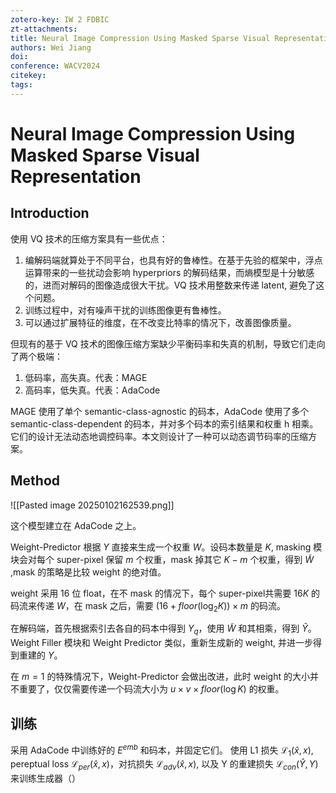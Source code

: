 ```yaml
---
zotero-key: IW 2 FDBIC
zt-attachments: 
title: Neural Image Compression Using Masked Sparse Visual Representation
authors: Wei Jiang
doi: 
conference: WACV2024
citekey: 
tags:
---
```

# Neural Image Compression Using Masked Sparse Visual Representation

## Introduction
使用 VQ 技术的压缩方案具有一些优点：
1. 编解码端就算处于不同平台，也具有好的鲁棒性。在基于先验的框架中，浮点运算带来的一些扰动会影响 hyperpriors 的解码结果，而熵模型是十分敏感的，进而对解码的图像造成很大干扰。VQ 技术用整数来传递 latent, 避免了这个问题。
2. 训练过程中，对有噪声干扰的训练图像更有鲁棒性。
3. 可以通过扩展特征的维度，在不改变比特率的情况下，改善图像质量。


但现有的基于 VQ 技术的图像压缩方案缺少平衡码率和失真的机制，导致它们走向了两个极端：
1. 低码率，高失真。代表：MAGE
2. 高码率，低失真。代表：AdaCode

MAGE 使用了单个 semantic-class-agnostic 的码本，AdaCode 使用了多个 semantic-class-dependent 的码本，并对多个码本的索引结果和权重 h 相乘。它们的设计无法动态地调控码率。本文则设计了一种可以动态调节码率的压缩方案。


## Method
![[Pasted image 20250102162539.png]]

这个模型建立在 AdaCode 之上。

Weight-Predictor 根据 $Y$ 直接来生成一个权重 $W$。设码本数量是 $K$, masking 模块会对每个 super-pixel 保留 $m$ 个权重，mask 掉其它 $K-m$ 个权重，得到 $\tilde{W}$ ,mask 的策略是比较 weight 的绝对值。

weight 采用 16 位 float，在不 mask 的情况下，每个 super-pixel共需要 $16K$ 的码流来传递 $W$，在 mask 之后，需要 $(16+floor(\log_{2}K))\times m$ 的码流。

在解码端，首先根据索引去各自的码本中得到 $Y_{q}$，使用 $\tilde{W}$ 和其相乘，得到 $\tilde{Y}$。Weight Filler 模块和 Weight Predictor 类似，重新生成新的 weight, 并进一步得到重建的 $Y$。

在 $m=1$ 的特殊情况下，Weight-Predictor 会做出改进，此时 weight 的大小并不重要了，仅仅需要传递一个码流大小为 $u\times v\times floor(\log K)$ 的权重。

## 训练
采用 AdaCode 中训练好的 $E^{emb}$ 和码本，并固定它们。
使用 L1 损失 $\mathcal{L}_{1}(\hat{x},x)$, pereptual loss $\mathcal{L}_{per}(\hat{x},x)$，对抗损失 $\mathcal{L}_{adv}(\hat{x},x)$, 以及 Y 的重建损失 $\mathcal{L}_{con}(\hat{Y},Y)$ 来训练生成器（）